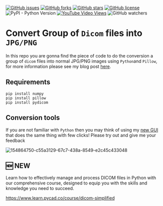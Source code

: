 [![GitHub issues](https://img.shields.io/github/issues/amine0110/convert-a-group-of-dicom-images-into-jpg-images)](https://github.com/amine0110/convert-a-group-of-dicom-images-into-jpg-images/issues) [![GitHub forks](https://img.shields.io/github/forks/amine0110/convert-a-group-of-dicom-images-into-jpg-images)](https://github.com/amine0110/convert-a-group-of-dicom-images-into-jpg-images/network) [![GitHub stars](https://img.shields.io/github/stars/amine0110/convert-a-group-of-dicom-images-into-jpg-images)](https://github.com/amine0110/convert-a-group-of-dicom-images-into-jpg-images/stargazers) [![GitHub license](https://img.shields.io/github/license/amine0110/convert-a-group-of-dicom-images-into-jpg-images)](https://github.com/amine0110/convert-a-group-of-dicom-images-into-jpg-images) ![PyPI - Python Version](https://img.shields.io/pypi/pyversions/pydicom) [![YouTube Video Views](https://img.shields.io/youtube/views/PKlam1LCBnU?style=social)](https://youtu.be/PKlam1LCBnU) ![GitHub watchers](https://img.shields.io/github/watchers/amine0110/convert-a-group-of-dicom-images-into-jpg-images?style=social)
# Convert Group of `Dicom` files into `JPG/PNG`

In this repo you are gonna find the piece of code to do the conversion a group of  `dicom` files into normal JPG/PNG images using `Python`and `Pillow`, for more information please see my blog post [here](https://pycad.co/how-to-convert-a-dicom-image-into-jpg-or-png/).

## Requirements

```
pip install numpy
pip install pillow
pip install pydicom
```

## Conversion tools

If you are not familiar with `Python` then you may think of using my [new GUI](https://pycad.co/convert-jpg-or-png-images-into-dicom/) that does the same thing with few clicks! Please try out and give me your feedback


![154864750-c55a3129-67c7-438a-8549-e2c45c433048](https://user-images.githubusercontent.com/37108394/156255711-be9b7e38-6d6d-4b72-85fc-856334f15503.png)

## 🆕 NEW

Learn how to effectively manage and process DICOM files in Python with our comprehensive course, designed to equip you with the skills and knowledge you need to succeed.

https://www.learn.pycad.co/course/dicom-simplified
